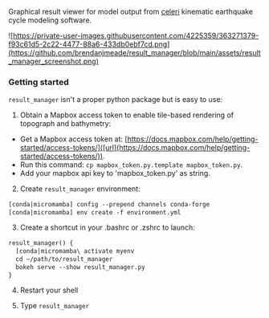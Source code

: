 Graphical result viewer for model output from [celeri](https://github.com/brendanjmeade/celeri) kinematic earthquake cycle modeling software.

![https://private-user-images.githubusercontent.com/4225359/363271379-f93c61d5-2c22-4477-88a6-433db0ebf7cd.png](https://github.com/brendanjmeade/result_manager/blob/main/assets/result_manager_screenshot.png)

### Getting started
`result_manager` isn't a proper python package but is easy to use:

1. Obtain a Mapbox access token to enable tile-based rendering of topograph and bathymetry:
- Get a Mapbox access token at: [https://docs.mapbox.com/help/getting-started/access-tokens/]([url](https://docs.mapbox.com/help/getting-started/access-tokens/)).
- Run this command: `cp mapbox_token.py.template mapbox_token.py`.
- Add your mapbox api key to 'mapbox_token.py' as string.

2. Create `result_manager` environment:
```
[conda|micromamba] config --prepend channels conda-forge
[conda|micromamba] env create -f environment.yml
```

3. Create a shortcut in your .bashrc or .zshrc to launch:
```
result_manager() {
  [conda|micromamba\ activate myenv
  cd ~/path/to/result_manager
  bokeh serve --show result_manager.py
}
```

4. Restart your shell

5. Type `result_manager`
